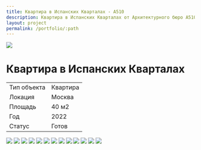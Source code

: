 ```yaml
---
title: Квартира в Испанских Кварталах - А510
description: Квартира в Испанских Кварталах от Архитектурного бюро А510.
layout: project
permalink: /portfolio/:path
---
```


<div id="banner">
    <img src="/images/kvartira-v-ispanskih-kvartalah/banner.jpg">
    <h1>Квартира в Испанских Кварталах</h1>
</div>
<main id="main">
    <div id="project-wrapper">
        <div class="table-wrapper">
            <table>
                <tbody>
                    <tr>
                        <td>Тип объекта</td>
                        <td>Квартира</td>
                    </tr>
                    <tr>
                        <td>Локация</td>
                        <td>Москва</td>
                    </tr>
                    <tr>
                        <td>Площадь</td>
                        <td>40 м2</td>
                    </tr>
                    <tr>
                        <td>Год</td>
                        <td>2022</td>
                    </tr>
                    <tr>
                        <td>Статус</td>
                        <td>Готов</td>
                    </tr>
                </tbody>
            </table>
        </div>
    </div>
    <div id="project-photo">
        <img class="image fit small" src="/images/kvartira-v-ispanskih-kvartalah/01.jpg">
        <img class="image fit small" src="/images/kvartira-v-ispanskih-kvartalah/02.jpg">
        <img class="image fit small" src="/images/kvartira-v-ispanskih-kvartalah/03.jpg">
        <img class="image fit small" src="/images/kvartira-v-ispanskih-kvartalah/04.jpg">
        <img class="image fit small" src="/images/kvartira-v-ispanskih-kvartalah/05.jpg">
        <img class="image fit small" src="/images/kvartira-v-ispanskih-kvartalah/07.jpg">
        <img class="image fit small" src="/images/kvartira-v-ispanskih-kvartalah/08.jpg">
        <img class="image fit small" src="/images/kvartira-v-ispanskih-kvartalah/09.jpg">
        <img class="image fit small" src="/images/kvartira-v-ispanskih-kvartalah/10.jpg">
        <img class="image fit small" src="/images/kvartira-v-ispanskih-kvartalah/11.jpg">
        <img class="image fit small" src="/images/kvartira-v-ispanskih-kvartalah/13.jpg">
        <img class="image fit medium" src="/images/kvartira-v-ispanskih-kvartalah/14.jpg">
        <img class="image fit small" src="/images/kvartira-v-ispanskih-kvartalah/15.jpg">
    </div>
</main>